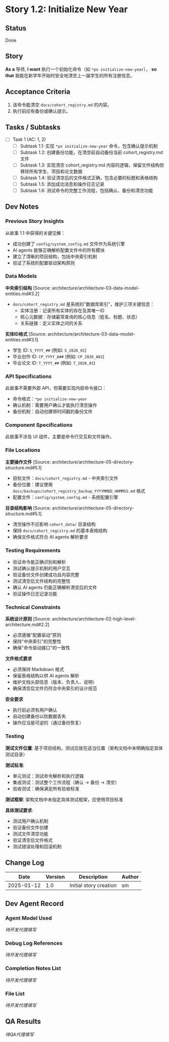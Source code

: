 # Story 1.2: Initialize New Year

## Status

Done 

## Story

**As a** 导师,
**I want** 执行一个初始化命令（如 `*po initialize-new-year`），
**so that** 我能在新学年开始时安全地清空上一届学生的所有注册信息。

## Acceptance Criteria

1. 该命令能清空 `docs/cohort_registry.md` 的内容。
2. 执行前应有备份或确认提示。

## Tasks / Subtasks

- [ ] Task 1 (AC: 1, 2)
  - [ ] Subtask 1.1: 实现 `*po initialize-new-year` 命令，包含确认提示机制
  - [ ] Subtask 1.2: 创建备份功能，在清空前自动备份当前 cohort_registry.md 文件
  - [ ] Subtask 1.3: 实现清空 cohort_registry.md 内容的逻辑，保留文件结构但移除所有学生、项目和论文数据
  - [ ] Subtask 1.4: 验证清空后的文件格式正确，包含必要的标题和表格结构
  - [ ] Subtask 1.5: 添加成功消息和操作日志记录
  - [ ] Subtask 1.6: 测试命令的完整工作流程，包括确认、备份和清空功能

## Dev Notes

### Previous Story Insights

从故事 1.1 中获得的关键见解：
- 成功创建了 `config/system_config.md` 文件作为系统引擎
- AI agents 能够正确解析配置文件中的所有模块
- 建立了清晰的项目结构，包括中央索引机制
- 验证了系统的配置驱动架构原则

### Data Models

**中央索引结构** [Source: architecture/architecture-03-data-model-entities.md#3.2]
- `docs/cohort_registry.md` 是系统的"数据库索引"，维护三项关键信息：
  - 实体注册：记录所有实体的存在及其唯一ID
  - 核心元数据：存储最常查询的核心信息（姓名、标题、状态）
  - 关系链接：定义实体之间的关系

**实体ID格式** [Source: architecture/architecture-03-data-model-entities.md#3.1]
- 学生 ID: `S_YYYY_##` (例如: `S_2026_01`)
- 毕业创作 ID: `CP_YYYY_A##` (例如: `CP_2026_A01`)
- 毕业论文 ID: `T_YYYY_##` (例如: `T_2026_01`)

### API Specifications

此故事不需要外部 API，但需要实现内部命令接口：
- 命令格式：`*po initialize-new-year`
- 确认机制：需要用户确认才能执行清空操作
- 备份机制：自动创建带时间戳的备份文件

### Component Specifications

此故事不涉及 UI 组件，主要是命令行交互和文件操作。

### File Locations

**主要操作文件** [Source: architecture/architecture-05-directory-structure.md#5.1]
- 目标文件：`docs/cohort_registry.md` - 中央索引文件
- 备份位置：建议使用 `docs/backups/cohort_registry_backup_YYYYMMDD_HHMMSS.md` 格式
- 配置文件：`config/system_config.md` - 系统配置引擎

**目录结构影响** [Source: architecture/architecture-05-directory-structure.md#5.1]
- 清空操作不应影响 `cohort_data/` 目录结构
- 保持 `docs/cohort_registry.md` 的基本表格结构
- 确保文件格式符合 AI agents 解析要求

### Testing Requirements

- 验证命令能正确识别和解析
- 测试确认提示机制的用户交互
- 验证备份文件创建成功且内容完整
- 测试清空后文件结构的完整性
- 确认 AI agents 仍能正确解析清空后的文件
- 验证操作日志记录功能

### Technical Constraints

**系统设计原则** [Source: architecture/architecture-02-high-level-architecture.md#2.2]
- 必须遵循"配置驱动"原则
- 保持"中央索引"的完整性
- 确保"命令驱动接口"的一致性

**文件格式要求**
- 必须保持 Markdown 格式
- 保留表格结构以供 AI agents 解析
- 维护文档头部信息（版本、负责人、说明）
- 确保清空后文件仍符合中央索引的设计规范

**安全要求**
- 执行前必须有用户确认
- 自动创建备份以防数据丢失
- 操作应当是可逆的（通过备份恢复）

### Testing

**测试文件位置**: 基于项目结构，测试应放在适当位置（架构文档中未明确指定具体测试目录）

**测试标准**:
- 单元测试：测试命令解析和执行逻辑
- 集成测试：测试整个工作流程（确认 -> 备份 -> 清空）
- 验收测试：确保满足所有验收标准

**测试框架**: 架构文档中未指定具体测试框架，应使用项目标准

**具体测试要求**:
- 测试用户确认机制
- 验证备份文件创建
- 测试文件清空功能
- 验证清空后文件格式
- 测试错误处理和回滚机制

## Change Log

| Date | Version | Description | Author |
| --- | --- | --- | --- |
| 2025-01-12 | 1.0 | Initial story creation | sm |

## Dev Agent Record

### Agent Model Used

*待开发代理填写*

### Debug Log References

*待开发代理填写*

### Completion Notes List

*待开发代理填写*

### File List

*待开发代理填写*

## QA Results

*待QA代理填写*
